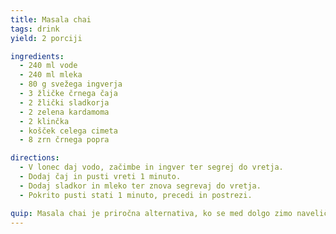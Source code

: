 ```yaml
---
title: Masala chai
tags: drink
yield: 2 porciji

ingredients:
  - 240 ml vode
  - 240 ml mleka
  - 80 g svežega ingverja
  - 3 žličke črnega čaja
  - 2 žlički sladkorja
  - 2 zelena kardamoma
  - 2 klinčka
  - košček celega cimeta
  - 8 zrn črnega popra

directions:
  - V lonec daj vodo, začimbe in ingver ter segrej do vretja.
  - Dodaj čaj in pusti vreti 1 minuto.
  - Dodaj sladkor in mleko ter znova segrevaj do vretja.
  - Pokrito pusti stati 1 minuto, precedi in postrezi.

quip: Masala chai je priročna alternativa, ko se med dolgo zimo naveličate kakava.
---
```


<Recipe :data="$frontmatter" />

